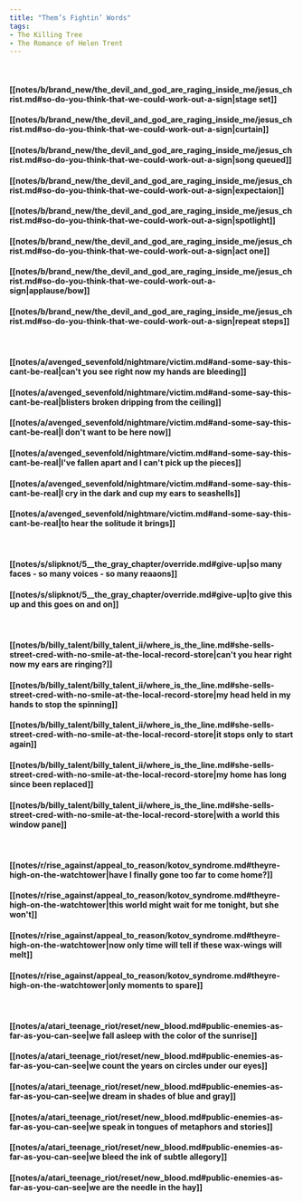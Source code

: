```yaml
---
title: "Them’s Fightin’ Words"
tags:
- The Killing Tree
- The Romance of Helen Trent
---
```

&nbsp;
#### [[notes/b/brand_new/the_devil_and_god_are_raging_inside_me/jesus_christ.md#so-do-you-think-that-we-could-work-out-a-sign|stage set]]
#### [[notes/b/brand_new/the_devil_and_god_are_raging_inside_me/jesus_christ.md#so-do-you-think-that-we-could-work-out-a-sign|curtain]]
#### [[notes/b/brand_new/the_devil_and_god_are_raging_inside_me/jesus_christ.md#so-do-you-think-that-we-could-work-out-a-sign|song queued]]
#### [[notes/b/brand_new/the_devil_and_god_are_raging_inside_me/jesus_christ.md#so-do-you-think-that-we-could-work-out-a-sign|expectaion]]
#### [[notes/b/brand_new/the_devil_and_god_are_raging_inside_me/jesus_christ.md#so-do-you-think-that-we-could-work-out-a-sign|spotlight]]
#### [[notes/b/brand_new/the_devil_and_god_are_raging_inside_me/jesus_christ.md#so-do-you-think-that-we-could-work-out-a-sign|act one]]
#### [[notes/b/brand_new/the_devil_and_god_are_raging_inside_me/jesus_christ.md#so-do-you-think-that-we-could-work-out-a-sign|applause/bow]]
#### [[notes/b/brand_new/the_devil_and_god_are_raging_inside_me/jesus_christ.md#so-do-you-think-that-we-could-work-out-a-sign|repeat steps]]
&nbsp;
#### [[notes/a/avenged_sevenfold/nightmare/victim.md#and-some-say-this-cant-be-real|can't you see right now my hands are bleeding]]
#### [[notes/a/avenged_sevenfold/nightmare/victim.md#and-some-say-this-cant-be-real|blisters broken dripping from the ceiling]]
#### [[notes/a/avenged_sevenfold/nightmare/victim.md#and-some-say-this-cant-be-real|I don't want to be here now]]
#### [[notes/a/avenged_sevenfold/nightmare/victim.md#and-some-say-this-cant-be-real|I've fallen apart and I can't pick up the pieces]]
#### [[notes/a/avenged_sevenfold/nightmare/victim.md#and-some-say-this-cant-be-real|I cry in the dark and cup my ears to seashells]]
#### [[notes/a/avenged_sevenfold/nightmare/victim.md#and-some-say-this-cant-be-real|to hear the solitude it brings]]
&nbsp;
#### [[notes/s/slipknot/5__the_gray_chapter/override.md#give-up|so many faces - so many voices - so many reaaons]]
#### [[notes/s/slipknot/5__the_gray_chapter/override.md#give-up|to give this up and this goes on and on]]
&nbsp;
#### [[notes/b/billy_talent/billy_talent_ii/where_is_the_line.md#she-sells-street-cred-with-no-smile-at-the-local-record-store|can't you hear right now my ears are ringing?]]
#### [[notes/b/billy_talent/billy_talent_ii/where_is_the_line.md#she-sells-street-cred-with-no-smile-at-the-local-record-store|my head held in my hands to stop the spinning]]
#### [[notes/b/billy_talent/billy_talent_ii/where_is_the_line.md#she-sells-street-cred-with-no-smile-at-the-local-record-store|it stops only to start again]]
#### [[notes/b/billy_talent/billy_talent_ii/where_is_the_line.md#she-sells-street-cred-with-no-smile-at-the-local-record-store|my home has long since been replaced]]
#### [[notes/b/billy_talent/billy_talent_ii/where_is_the_line.md#she-sells-street-cred-with-no-smile-at-the-local-record-store|with a world this window pane]]
&nbsp;
#### [[notes/r/rise_against/appeal_to_reason/kotov_syndrome.md#theyre-high-on-the-watchtower|have I finally gone too far to come home?]]
#### [[notes/r/rise_against/appeal_to_reason/kotov_syndrome.md#theyre-high-on-the-watchtower|this world might wait for me tonight, but she won't]]
#### [[notes/r/rise_against/appeal_to_reason/kotov_syndrome.md#theyre-high-on-the-watchtower|now only time will tell if these wax-wings will melt]]
#### [[notes/r/rise_against/appeal_to_reason/kotov_syndrome.md#theyre-high-on-the-watchtower|only moments to spare]]
&nbsp;
#### [[notes/a/atari_teenage_riot/reset/new_blood.md#public-enemies-as-far-as-you-can-see|we fall asleep with the color of the sunrise]]
#### [[notes/a/atari_teenage_riot/reset/new_blood.md#public-enemies-as-far-as-you-can-see|we count the years on circles under our eyes]]
#### [[notes/a/atari_teenage_riot/reset/new_blood.md#public-enemies-as-far-as-you-can-see|we dream in shades of blue and gray]]
#### [[notes/a/atari_teenage_riot/reset/new_blood.md#public-enemies-as-far-as-you-can-see|we speak in tongues of metaphors and stories]]
#### [[notes/a/atari_teenage_riot/reset/new_blood.md#public-enemies-as-far-as-you-can-see|we bleed the ink of subtle allegory]]
#### [[notes/a/atari_teenage_riot/reset/new_blood.md#public-enemies-as-far-as-you-can-see|we are the needle in the hay]]
